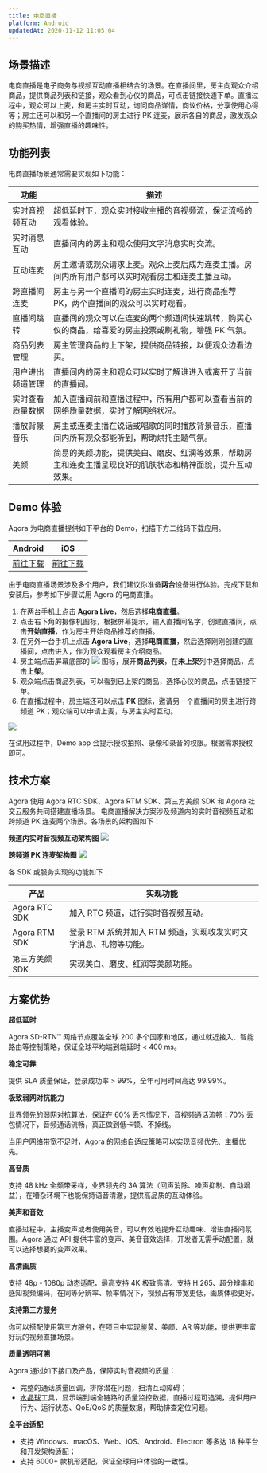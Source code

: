 ```yaml
---
title: 电商直播
platform: Android
updatedAt: 2020-11-12 11:05:04
---
```

## 场景描述

电商直播是电子商务与视频互动直播相结合的场景。在直播间里，房主向观众介绍商品，提供商品列表和链接，观众看到心仪的商品，可点击链接快速下单。直播过程中，观众可以上麦，和房主实时互动，询问商品详情，商议价格，分享使用心得等；房主还可以和另一个直播间的房主进行 PK 连麦，展示各自的商品，激发观众的购买热情，增强直播的趣味性。

## 功能列表

电商直播场景通常需要实现如下功能：

| 功能 | 描述 |
| ---------------- | ---------------- |
| 实时音视频互动	      | 超低延时下，观众实时接收主播的音视频流，保证流畅的观看体验。 |
| 实时消息互动	| 直播间内的房主和观众使用文字消息实时交流。|
| 互动连麦         | 房主邀请或观众请求上麦。观众上麦后成为连麦主播。房间内所有用户都可以实时观看房主和连麦主播互动。 |
| 跨直播间连麦     | 房主与另一个直播间的房主实时连麦，进行商品推荐 PK，两个直播间的观众可以实时观看。 |
| 直播间跳转       | 直播间的观众可以在连麦的两个频道间快速跳转，购买心仪的商品，给喜爱的房主投票或刷礼物，增强 PK 气氛。 |
| 商品列表管理     | 房主管理商品的上下架，提供商品链接，以便观众边看边买。       |
| 用户进出频道管理	| 直播间内的房主和观众可以实时了解谁进入或离开了当前的直播间。|
| 实时查看质量数据	| 加入直播间前和直播过程中，所有用户都可以查看当前的网络质量数据，实时了解网络状况。|
| 播放背景音乐 |  房主或连麦主播在说话或唱歌的同时播放背景音乐，直播间内所有观众都能听到，帮助烘托主题气氛。|
| 美颜 | 简易的美颜功能，提供美白、磨皮、红润等效果，帮助房主和连麦主播呈现良好的肌肤状态和精神面貌，提升互动效果。|

## Demo 体验

Agora 为电商直播提供如下平台的 Demo，扫描下方二维码下载应用。

| Android | iOS |
| ---------------- | ---------------- |
|[前往下载](./downloads?platform=Android)     | [前往下载](./downloads?platform=iOS)     |


由于电商直播场景涉及多个用户，我们建议你准备**两台**设备进行体验。完成下载和安装后，参考如下步骤试用 Agora 的电商直播。

1. 在两台手机上点击 **Agora Live**，然后选择**电商直播**。
2. 点击右下角的摄像机图标，根据屏幕提示，输入直播间名字，创建直播间，点击**开始直播**，作为房主开始商品推荐的直播。
3. 在另外一台手机上点击 **Agora Live**，选择**电商直播**，然后选择刚刚创建的直播间，点击进入，作为观众观看房主介绍商品。
4. 房主端点击屏幕底部的 ![](https://web-cdn.agora.io/docs-files/1602213793042) 图标，展开**商品列表**，在**未上架**列中选择商品，点击**上架**。
5. 观众端点击商品列表，可以看到已上架的商品，选择心仪的商品，点击链接下单。
6. 在直播过程中，房主端还可以点击 **PK** 图标，邀请另一个直播间的房主进行跨频道 PK；观众端可以申请上麦，与房主实时互动。

![](https://web-cdn.agora.io/docs-files/1602214314780)

<div class="alert note">在试用过程中，Demo app 会提示授权拍照、录像和录音的权限。根据需求授权即可。</div>

## 技术方案

Agora 使用 Agora RTC SDK、Agora RTM SDK、第三方美颜 SDK 和 Agora 社交云服务共同搭建直播场景。
电商直播解决方案涉及频道内的实时音视频互动和跨频道 PK 连麦两个场景。各场景的架构图如下：

**频道内实时音视频互动架构图**
![](https://web-cdn.agora.io/docs-files/1602214079999)

**跨频道 PK 连麦架构图**
![](https://web-cdn.agora.io/docs-files/1602214090580)


各 SDK 或服务实现的功能如下：

| 产品 | 实现功能 |
| ---------------- | ---------------- |
| Agora RTC SDK      | 加入 RTC 频道，进行实时音视频互动。      |
| Agora RTM SDK | 登录 RTM 系统并加入 RTM 频道，实现收发实时文字消息、礼物等功能。|
| 第三方美颜 SDK | 实现美白、磨皮、红润等美颜功能。|


## 方案优势

**超低延时**

Agora SD-RTN™ 网络节点覆盖全球 200 多个国家和地区，通过就近接入、智能路由等控制策略，保证全球平均端到端延时 < 400 ms。

**稳定可靠**

提供 SLA 质量保证，登录成功率 > 99%，全年可用时间高达 99.99%。

**极致弱网对抗能力**

业界领先的弱网对抗算法，保证在 60% 丢包情况下，音视频通话流畅；70% 丢包情况下，音频通话流畅，真正做到低卡顿、不掉线。

当用户网络带宽不足时，Agora 的网络自适应策略可以实现音频优先、主播优先。

**高音质**

支持 48 kHz 全频带采样，业界领先的 3A 算法（回声消除、噪声抑制、自动增益），在嘈杂环境下也能保持语音清澈，提供高品质的互动体验。

**美声和音效**

直播过程中，主播变声或者使用美音，可以有效地提升互动趣味、增进直播间氛围。Agora 通过 API 提供丰富的变声、美音音效选择，开发者无需手动配置，就可以选择想要的变声效果。

**高清画质**

支持 48p - 1080p 动态适配，最高支持 4K 极致高清。支持 H.265、超分辨率和感知视频编码，在同等分辨率、帧率情况下，视频占有带宽更低，画质体验更好。

**支持第三方服务**

你可以搭配使用第三方服务，在项目中实现鉴黄、美颜、AR 等功能，提供更丰富好玩的视频直播场景。

**质量透明可溯**

Agora 通过如下接口及产品，保障实时音视频的质量：

- 完整的通话质量回调，排除潜在问题，扫清互动障碍；
- [水晶球](https://console.agora.io/analytics/call/search)工具，显示端到端全链路的质量监控数据，直播过程可追溯，提供用户行为、运行状态、QoE/QoS 的质量数据，帮助排查定位问题。

**全平台适配**

- 支持 Windows、macOS、Web、iOS、Android、Electron 等多达 18 种平台和开发架构适配；
- 支持 6000+ 款机形适配，保证全球用户体验的一致性。